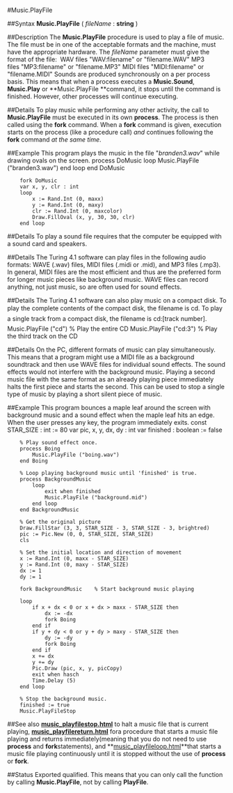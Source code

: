 
#Music.PlayFile

##Syntax
**Music.PlayFile** ( *fileName* : **string** )

##Description
The **Music.PlayFile** procedure is used to play a file of music. The file must be in one of the acceptable formats and the machine, must have the appropriate hardware.
The *fileName* parameter must give the format of the file:
 WAV files "WAV:filename" or "filename.WAV" MP3 files "MP3:filename" or "filename.MP3" MIDI files "MIDI:filename" or "filename.MIDI"
Sounds are produced synchronously on a per process basis. This means that when a process executes a **Music.Sound**, **Music.Play** or **Music.PlayFile **command, it stops until the command is finished. However, other processes will continue executing.

##Details
To play music while performing any other activity, the call to **Music.PlayFile** must be executed in its own **process**. The process is then called using the **fork** command. When a **fork** command is given, execution starts on the process (like a procedure call) *and* continues following the **fork** command *at the same time*.

##Example
This program plays the music in the file "*branden3.wav*" while drawing ovals on the screen.
        process DoMusic
            loop
                Music.PlayFile ("branden3.wav")
            end loop
        end DoMusic
        
        fork DoMusic
        var x, y, clr : int
        loop
            x := Rand.Int (0, maxx)
            y := Rand.Int (0, maxy)
            clr := Rand.Int (0, maxcolor)
            Draw.FillOval (x, y, 30, 30, clr)
        end loop
##Details
To play a sound file requires that the computer be equipped with a sound card and speakers.

##Details
The Turing 4.1 software can play files in the following audio formats: WAVE (.wav) files, MIDI files (.midi or .mid), and MP3 files (.mp3). In general, MIDI files are the most efficient and thus are the preferred form for longer music pieces like background music. WAVE files can record anything, not just music, so are often used for sound effects.

##Details
The Turing 4.1 software can also play music on a compact disk. To play the complete contents of the compact disk, the filename is cd. To play a single track from a compact disk, the filename is cd:[track number].
        Music.PlayFile ("cd")       % Play the entire CD
        Music.PlayFile ("cd:3")     % Play the third track on the CD
        
##Details
On the PC, different formats of music can play simultaneously. This means that a program might use a MIDI file as a background soundtrack and then use WAVE files for individual sound effects. The sound effects would not interfere with the background music. Playing a second music file with the same format as an already playing piece immediately halts the first piece and starts the second.  This can be used to stop a single type of music by playing a short silent piece of music.

##Example
This program bounces a maple leaf around the screen with background music and a sound effect when the maple leaf hits an edge. When the user presses any key, the program immediately exits.
        const STAR_SIZE : int := 80
        var pic, x, y, dx, dy : int
        var finished : boolean := false
        
        % Play sound effect once.
        process Boing
            Music.PlayFile ("boing.wav")
        end Boing
        
        % Loop playing background music until 'finished' is true.
        process BackgroundMusic
            loop
                exit when finished
                Music.PlayFile ("background.mid")
            end loop
        end BackgroundMusic
        
        % Get the original picture
        Draw.FillStar (3, 3, STAR_SIZE - 3, STAR_SIZE - 3, brightred)
        pic := Pic.New (0, 0, STAR_SIZE, STAR_SIZE)
        cls
        
        % Set the initial location and direction of movement
        x := Rand.Int (0, maxx - STAR_SIZE)
        y := Rand.Int (0, maxy - STAR_SIZE)
        dx := 1
        dy := 1
        
        fork BackgroundMusic    % Start background music playing
        
        loop
            if x + dx < 0 or x + dx > maxx - STAR_SIZE then
                dx := -dx
                fork Boing
            end if
            if y + dy < 0 or y + dy > maxy - STAR_SIZE then
                dy := -dy
                fork Boing
            end if
            x += dx
            y += dy
            Pic.Draw (pic, x, y, picCopy)
            exit when hasch
            Time.Delay (5)
        end loop
        
        % Stop the background music.
        finished := true
        Music.PlayFileStop
##See also
**[music_playfilestop.html](Music.PlayFileStop)** to halt a music file that is current playing, **[music_playfilereturn.html](Music.PlayFileReturn)** fora procedure that starts a music file playing and returns immediately(meaning that you do not need to use **process** and **fork**statements), and **[music_playfileloop.html](Music.PlayFileLoop)**that starts a music file playing continuously until it is stopped without the use of **process** or **fork**.

##Status
Exported qualified.
This means that you can only call the function by calling **Music.PlayFile**, not by calling **PlayFile**.
